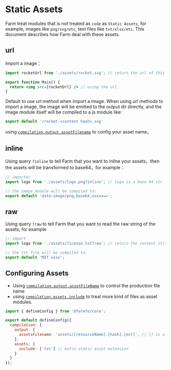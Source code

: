 # Static Assets

Farm treat modules that is not treated as `code` as `Static Assets`, for example, images like `png/svg/etc`, text files like `txt/xlsx/etc`. This document describes how Farm deal with these assets.

## url
Import a image：
```jsx
import rocketUrl from './assets/rocket.svg'; // return the url of this image

export function Main() {
  return <img src={rocketUrl} /> // using the url
}
```
Default to use url method when import a image. When using url methods to import a image, the image will be emitted to the output dir directly, and the image module itself will be compiled to a js module like:

```js
export default '/rocket.<content hash>.svg'
```
using [`compilation.output.assetFilename`](/docs/config/compilation-options#outputassetsfilename) to config your asset name。

## inline
Using query `?inline` to tell Farm that you want to inline your assets，then the assets will be transformed to base64，for example：

```js
// importer
import logo from './assets/logo.png?inline'; // logo is a base 64 str

// the image module will be compiled to:
export default 'data:image/png,base64,xxxxx==';
```

## raw
Using query `?raw` to tell Farm that you want to read the raw string of the assets, for example
```js
// import 
import logo from './assets/license.txt?raw'; // return the content string of the assets

// the txt file will be compiled to:
export default 'MIT xxxx';
```

## Configuring Assets
* Using [`compilation.output.assetFileName`](/docs/config/compilation-options#outputassetsfilename) to control the production file name
* using [`compilation.assets.include`](/docs/config/compilation-options#assetsinclude) to treat more kind of files as asset modules.

```js
import { defineConfig } from '@farmfe/core';

export default defineConfig({
  compilation: {
    output: {
      assetsFilename: 'assets/[resourceName].[hash].[ext]', // [] is a placeholder, Farm currently only these three kind of placeholders
    },
    assets: {
      include: ['txt'] // extra static asset extension
    }
  }
});
```
